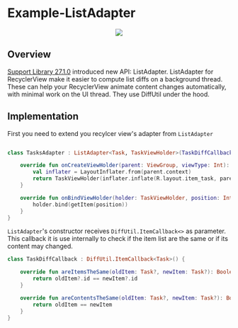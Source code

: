 # Example-ListAdapter

<p align="center">
  <img src="https://media.giphy.com/media/jyuur7gXUCfAfR4kZr/giphy.gif"/>
</p>

## Overview
[Support Library 27.1.0](https://developer.android.com/topic/libraries/support-library/revisions#27-1-0) introduced new API:  ListAdapter. ListAdapter for RecyclerView make it easier to compute list diffs on a background thread. These can help your RecyclerView animate content changes automatically, with minimal work on the UI thread. They use DiffUtil under the hood.

## Implementation
First you need to extend you recylcer view's adapter from `ListAdapter`
```kotlin

class TasksAdapter : ListAdapter<Task, TaskViewHolder>(TaskDiffCallback()) {

    override fun onCreateViewHolder(parent: ViewGroup, viewType: Int): TaskViewHolder {
        val inflater = LayoutInflater.from(parent.context)
        return TaskViewHolder(inflater.inflate(R.layout.item_task, parent, false))
    }

    override fun onBindViewHolder(holder: TaskViewHolder, position: Int) {
        holder.bind(getItem(position))
    }
}
```

`ListAdapter`'s constructor receives `DiffUtil.ItemCallback<>` as parameter. This callback it is use internally to check if the item list are the same or if its content may changed.

```kotlin
class TaskDiffCallback : DiffUtil.ItemCallback<Task>() {

    override fun areItemsTheSame(oldItem: Task?, newItem: Task?): Boolean {
        return oldItem?.id == newItem?.id
    }

    override fun areContentsTheSame(oldItem: Task?, newItem: Task?): Boolean {
        return oldItem == newItem
    }
}
```

